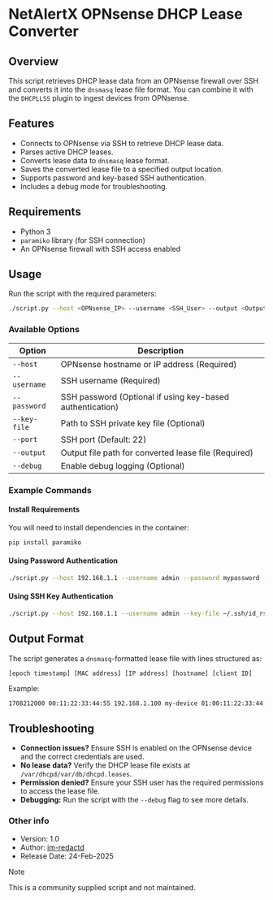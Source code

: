 # NetAlertX OPNsense DHCP Lease Converter

## Overview

This script retrieves DHCP lease data from an OPNsense firewall over SSH and converts it into the `dnsmasq` lease file format. You can combine it with the `DHCPLLSS` plugin to ingest devices from OPNsense.

## Features
- Connects to OPNsense via SSH to retrieve DHCP lease data.
- Parses active DHCP leases.
- Converts lease data to `dnsmasq` lease format.
- Saves the converted lease file to a specified output location.
- Supports password and key-based SSH authentication.
- Includes a debug mode for troubleshooting.

## Requirements
- Python 3
- `paramiko` library (for SSH connection)
- An OPNsense firewall with SSH access enabled

## Usage
Run the script with the required parameters:

```sh
./script.py --host <OPNsense_IP> --username <SSH_User> --output <Output_File>
```

### Available Options

| Option        | Description |
|--------------|-------------|
| `--host`     | OPNsense hostname or IP address (Required) |
| `--username` | SSH username (Required) |
| `--password` | SSH password (Optional if using key-based authentication) |
| `--key-file` | Path to SSH private key file (Optional) |
| `--port`     | SSH port (Default: 22) |
| `--output`   | Output file path for converted lease file (Required) |
| `--debug`    | Enable debug logging (Optional) |

### Example Commands

#### Install Requirements

You will need to install dependencies in the container:

```bash
pip install paramiko
```

#### Using Password Authentication
```sh
./script.py --host 192.168.1.1 --username admin --password mypassword --output /tmp/dnsmasq.leases
```

#### Using SSH Key Authentication
```sh
./script.py --host 192.168.1.1 --username admin --key-file ~/.ssh/id_rsa --output /tmp/dnsmasq.leases
```

## Output Format
The script generates a `dnsmasq`-formatted lease file with lines structured as:

```
[epoch timestamp] [MAC address] [IP address] [hostname] [client ID]
```

Example:
```sh
1708212000 00:11:22:33:44:55 192.168.1.100 my-device 01:00:11:22:33:44:55
```

## Troubleshooting

- **Connection issues?** Ensure SSH is enabled on the OPNsense device and the correct credentials are used.
- **No lease data?** Verify the DHCP lease file exists at `/var/dhcpd/var/db/dhcpd.leases`.
- **Permission denied?** Ensure your SSH user has the required permissions to access the lease file.
- **Debugging:** Run the script with the `--debug` flag to see more details.


### Other info

- Version: 1.0
- Author: [im-redactd](https://github.com/im-redactd)
- Release Date: 24-Feb-2025 

> [!NOTE]
> This is a community supplied script and not maintained. 